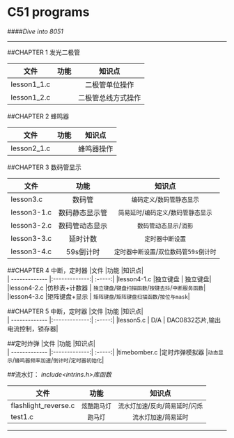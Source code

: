 C51 programs 
===========
####*Dive into 8051*

*******************************
##CHAPTER 1     发光二极管

|文件           |功能           |知识点|  
| ------------- |:-------------:| :-----:|
|lesson1_1.c    |               |二极管单位操作 |
|lesson1_2.c    |               |二极管总线方式操作|


##CHAPTER 2     蜂鸣器

|文件           |功能           |知识点|  
| ------------- |:-------------:| :-----:|
|lesson2_1.c    |               |蜂鸣器操作|   

##CHAPTER 3     数码管显示       
  
|文件           |功能           |知识点|  
| ------------- |:-------------:| :-----:|
|lesson3.c| 数码管|`编码定义`/`数码管静态显示` |
|lesson3-1.c| 数码静态显示管|`简易延时`/`编码定义`/`数码管静态显示`|
|lesson3-2.c| 数码管动态显示|`数码管动态显示`/`消影`  |
|lesson3-3.c| 延时计数|`定时器中断设置`|
|lesson3-4.c| 59s倒计时|`定时器中断设置`/`双位数码管59s倒计时` |    

##CHAPTER 4     中断，定时器
|文件           |功能           |知识点|  
| ------------- |:-------------:| :-----:|
|lesson4-1.c    |独立键盘       | 独立键盘|
|lesson4-2.c    |仿秒表+计数器  | `独立键盘`/`键盘扫描函数`/`按键去抖`/`中断服务函数`|
|lesson4-3.c    |矩阵键盘+显示  | `矩阵键盘`/`矩阵键盘扫描函数`/`按位与mask`|

##CHAPTER 5     中断，定时器
|文件           |功能           |知识点|  
| ------------- |:-------------:| :-----:|
|lesson5.c      |  D/A          | DAC0832芯片,输出电流控制，锁存器|


##定时炸弹
|文件           |功能           |知识点|  
| ------------- |:-------------:| :-----:|
|timebomber.c   |定时炸弹模拟器 |`动态显示`/`蜂鸣器频率加速`/`倒计时`/`定时器初始化`|



##流水灯：
*include<intrins.h>库函数*

|文件           |功能           |知识点|  
| ------------- |:-------------:| :-----:|
|flashlight_reverse.c|`炫酷跑马灯`|`流水灯加速`/`反向`/`简易延时`/`闪烁`|
|test1.c|`跑马灯`|`流水灯加速`/`简易延时`|


*************************
